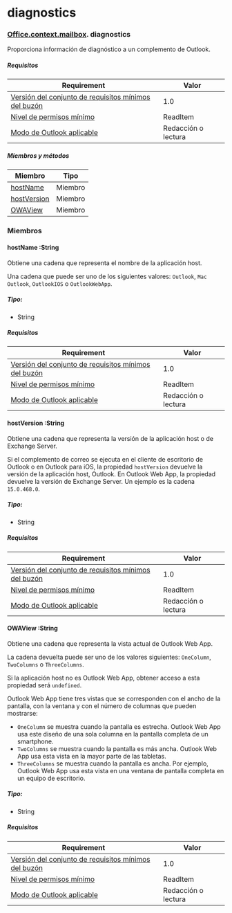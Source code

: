 
# <a name="diagnostics"></a>diagnostics

### [Office](Office.md)[.context](Office.context.md)[.mailbox](Office.context.mailbox.md). diagnostics

Proporciona información de diagnóstico a un complemento de Outlook.

##### <a name="requirements"></a>Requisitos

|Requirement| Valor|
|---|---|
|[Versión del conjunto de requisitos mínimos del buzón](/javascript/office/requirement-sets/outlook-api-requirement-sets)| 1.0|
|[Nivel de permisos mínimo](https://docs.microsoft.com/outlook/add-ins/understanding-outlook-add-in-permissions)| ReadItem|
|[Modo de Outlook aplicable](https://docs.microsoft.com/outlook/add-ins/#extension-points)| Redacción o lectura|

##### <a name="members-and-methods"></a>Miembros y métodos

| Miembro	 | Tipo |
|--------|------|
| [hostName](#hostname-string) | Miembro	 |
| [hostVersion](#hostversion-string) | Miembro	 |
| [OWAView](#owaview-string) | Miembro	 |

### <a name="members"></a>Miembros

####  <a name="hostname-string"></a>hostName :String

Obtiene una cadena que representa el nombre de la aplicación host.

Una cadena que puede ser uno de los siguientes valores: `Outlook`, `Mac Outlook`, `OutlookIOS` o `OutlookWebApp`.

##### <a name="type"></a>Tipo:

*   String

##### <a name="requirements"></a>Requisitos

|Requirement| Valor|
|---|---|
|[Versión del conjunto de requisitos mínimos del buzón](/javascript/office/requirement-sets/outlook-api-requirement-sets)| 1.0|
|[Nivel de permisos mínimo](https://docs.microsoft.com/outlook/add-ins/understanding-outlook-add-in-permissions)| ReadItem|
|[Modo de Outlook aplicable](https://docs.microsoft.com/outlook/add-ins/#extension-points)| Redacción o lectura|

####  <a name="hostversion-string"></a>hostVersion :String

Obtiene una cadena que representa la versión de la aplicación host o de Exchange Server.

Si el complemento de correo se ejecuta en el cliente de escritorio de Outlook o en Outlook para iOS, la propiedad `hostVersion` devuelve la versión de la aplicación host, Outlook. En Outlook Web App, la propiedad devuelve la versión de Exchange Server. Un ejemplo es la cadena `15.0.468.0`.

##### <a name="type"></a>Tipo:

*   String

##### <a name="requirements"></a>Requisitos

|Requirement| Valor|
|---|---|
|[Versión del conjunto de requisitos mínimos del buzón](/javascript/office/requirement-sets/outlook-api-requirement-sets)| 1.0|
|[Nivel de permisos mínimo](https://docs.microsoft.com/outlook/add-ins/understanding-outlook-add-in-permissions)| ReadItem|
|[Modo de Outlook aplicable](https://docs.microsoft.com/outlook/add-ins/#extension-points)| Redacción o lectura|

####  <a name="owaview-string"></a>OWAView :String

Obtiene una cadena que representa la vista actual de Outlook Web App.

La cadena devuelta puede ser uno de los valores siguientes: `OneColumn`, `TwoColumns` o `ThreeColumns`.

Si la aplicación host no es Outlook Web App, obtener acceso a esta propiedad será `undefined`.

Outlook Web App tiene tres vistas que se corresponden con el ancho de la pantalla, con la ventana y con el número de columnas que pueden mostrarse:

*   `OneColumn` se muestra cuando la pantalla es estrecha. Outlook Web App usa este diseño de una sola columna en la pantalla completa de un smartphone.
*   `TwoColumns` se muestra cuando la pantalla es más ancha. Outlook Web App usa esta vista en la mayor parte de las tabletas.
*   `ThreeColumns` se muestra cuando la pantalla es ancha. Por ejemplo, Outlook Web App usa esta vista en una ventana de pantalla completa en un equipo de escritorio.

##### <a name="type"></a>Tipo:

*   String

##### <a name="requirements"></a>Requisitos

|Requirement| Valor|
|---|---|
|[Versión del conjunto de requisitos mínimos del buzón](/javascript/office/requirement-sets/outlook-api-requirement-sets)| 1.0|
|[Nivel de permisos mínimo](https://docs.microsoft.com/outlook/add-ins/understanding-outlook-add-in-permissions)| ReadItem|
|[Modo de Outlook aplicable](https://docs.microsoft.com/outlook/add-ins/#extension-points)| Redacción o lectura|